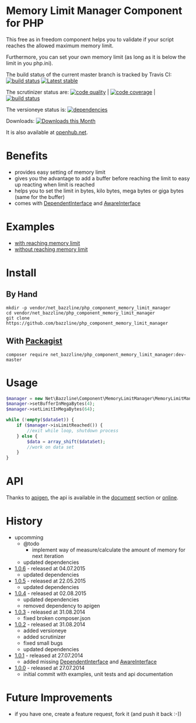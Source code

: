 # Memory Limit Manager Component for PHP

This free as in freedom component helps you to validate if your script reaches the allowed maximum memory limit.

Furthermore, you can set your own memory limit (as long as it is below the limit in you php.ini).

The build status of the current master branch is tracked by Travis CI:
[![build status](https://travis-ci.org/bazzline/php_component_memory_limit_manager.png?branch=master)](http://travis-ci.org/bazzline/php_component_memory_limit_manager)
[![Latest stable](https://img.shields.io/packagist/v/net_bazzline/php_component_memory_limit_manager.svg)](https://packagist.org/packages/net_bazzline/php_component_memory_limit_manager)

The scrutinizer status are:
[![code quality](https://scrutinizer-ci.com/g/bazzline/php_component_memory_limit_manager/badges/quality-score.png?b=master)](https://scrutinizer-ci.com/g/bazzline/php_component_memory_limit_manager/) | [![code coverage](https://scrutinizer-ci.com/g/bazzline/php_component_memory_limit_manager/badges/coverage.png?b=master)](https://scrutinizer-ci.com/g/bazzline/php_component_memory_limit_manager/) | [![build status](https://scrutinizer-ci.com/g/bazzline/php_component_memory_limit_manager/badges/build.png?b=master)](https://scrutinizer-ci.com/g/bazzline/php_component_memory_limit_manager/)

The versioneye status is:
[![dependencies](https://www.versioneye.com/user/projects/53e4ecade0a229bcec000123/badge.svg?style=flat)](https://www.versioneye.com/user/projects/53e4ecade0a229bcec000123)

Downloads:
[![Downloads this Month](https://img.shields.io/packagist/dm/net_bazzline/php_component_memory_limit_manager.svg)](https://packagist.org/packages/net_bazzline/php_component_memory_limit_manager)

It is also available at [openhub.net](http://www.openhub.net/p/718010).

# Benefits

* provides easy setting of memory limit
* gives you the advantage to add a buffer before reaching the limit to easy up reacting when limit is reached
* helps you to set the limit in bytes, kilo bytes, mega bytes or giga bytes (same for the buffer)
* comes with [DependentInterface](https://github.com/bazzline/php_component_memory_limit_manager/blob/master/source/Net/Bazzline/Component/MemoryLimitManager/MemoryLimitManagerDependentInterface.php) and [AwareInterface](https://github.com/bazzline/php_component_memory_limit_manager/blob/master/source/Net/Bazzline/Component/MemoryLimitManager/MemoryLimitManagerAwareInterface.php)

# Examples

* [with reaching memory limit](https://github.com/bazzline/php_component_memory_limit_manager/blob/master/example/Example/withReachingLimit.php)
* [without reaching memory limit](https://github.com/bazzline/php_component_memory_limit_manager/blob/master/example/Example/withoutReachingLimit.php)

# Install

## By Hand

    mkdir -p vendor/net_bazzline/php_component_memory_limit_manager
    cd vendor/net_bazzline/php_component_memory_limit_manager
    git clone https://github.com/bazzline/php_component_memory_limit_manager

## With [Packagist](https://packagist.org/packages/net_bazzline/php_component_memory_limit_manager)

    composer require net_bazzline/php_component_memory_limit_manager:dev-master

# Usage

```php
$manager = new Net\Bazzline\Component\MemoryLimitManager\MemoryLimitManager();
$manager->setBufferInMegaBytes(4);
$manager->setLimitInMegaBytes(64);

while (!empty($dataSet)) {
    if ($manager->isLimitReached()) {
        //exit while loop, shutdown process
    } else {
        $data = array_shift($dataSet);
        //work on data set
    }
}
```

# API

Thanks to [apigen](https://github.com/apigen/apigen), the api is available in the [document](https://github.com/bazzline/php_component_memory_limit_manager/blob/master/document/index.html) section or [online](http://code.bazzline.net/).

# History

* upcomming
    * @todo
        * implement way of measure/calculate the amount of memory for next iteration
    * updated dependencies
* [1.0.6](https://github.com/bazzline/php_component_memory_limit_manager/tree/1.0.6) - released at 04.07.2015
    * updated dependencies
* [1.0.5](https://github.com/bazzline/php_component_memory_limit_manager/tree/1.0.5) - released at 22.05.2015
    * updated dependencies
* [1.0.4](https://github.com/bazzline/php_component_memory_limit_manager/tree/1.0.4) - released at 02.08.2015
    * updated dependencies
    * removed dependency to apigen
* [1.0.3](https://github.com/bazzline/php_component_memory_limit_manager/tree/1.0.3) - released at 31.08.2014
    * fixed broken composer.json
* [1.0.2](https://github.com/bazzline/php_component_memory_limit_manager/tree/1.0.2) - released at 31.08.2014
    * added versioneye
    * added scrutinizer
    * fixed small bugs
    * updated dependencies
* [1.0.1](https://github.com/bazzline/php_component_memory_limit_manager/tree/1.0.1) - released at 27.07.2014
    * added missing [DependentInterface](https://github.com/bazzline/php_component_memory_limit_manager/blob/master/source/Net/Bazzline/Component/MemoryLimitManager/MemoryLimitManagerDependentInterface.php) and [AwareInterface](https://github.com/bazzline/php_component_memory_limit_manager/blob/master/source/Net/Bazzline/Component/MemoryLimitManager/MemoryLimitManagerAwareInterface.php)
* [1.0.0](https://github.com/bazzline/php_component_memory_limit_manager/tree/1.0.0) - released at 27.07.2014
    * initial commit with examples, unit tests and api documentation

# Future Improvements

* if you have one, create a feature request, fork it (and push it back :-))
